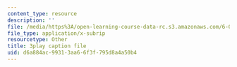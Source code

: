 ```yaml
---
content_type: resource
description: ''
file: /media/https%3A/open-learning-course-data-rc.s3.amazonaws.com/6-00sc-introduction-to-computer-science-and-programming-spring-2011/d6a884ac99313aa66f3f795d8a4a50b4_ZFc_utdoexI.srt
file_type: application/x-subrip
resourcetype: Other
title: 3play caption file
uid: d6a884ac-9931-3aa6-6f3f-795d8a4a50b4
---
```

